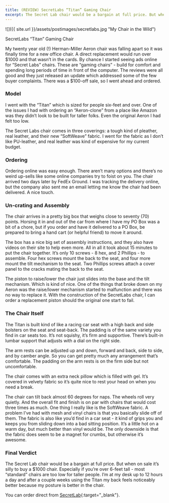 ```yaml
---
title: (REVIEW) SecretLabs “Titan” Gaming Chair
excerpt: The Secret Lab chair would be a bargain at full price. But when on sale it’s silly to buy a $1000 chair. Especially if you’re over 6-feet tall - most 'standard' chairs are too low for taller people. I’m at my desk up to 12 hours a day and after a couple weeks using the Titan my back feels noticeably better because my posture is better in the chair.
---
```


 ![]({{ site.url }}/assets/postimages/secretlabs.jpg "My Chair in the Wild")
 
SecretLabs “Titan” Gaming Chair

My twenty year old (!) Herman-Miller Aeron chair was falling apart so it was finally time for a new office chair. A direct replacement would run over $1000 and that wasn’t in the cards. By chance I started seeing ads online for “Secret Labs” chairs. These are “gaming chairs” - build for comfort and spending long periods of time in front of the computer. The reviews were all good and they just released an update which addressed some of the few buyer complaints. There was a $100-off sale, so I went ahead and ordered.

### Model

I went with the “Titan” which is sized for people six-feet and over. One of the issues I had with ordering an “Aeron-clone” from a place like Amazon was they didn’t look to be built for taller folks. Even the original Aeron I had felt too low. 

The Secret Labs chair comes in three coverings: a tough kind of pleather, real leather, and their new “SoftWeave” fabric. I went for the fabric as I don’t like PU-leather, and real leather was kind of expensive for my current budget.

### Ordering

Ordering online was easy enough. There aren’t many options and there’s no weird up-sells like some online companies try to foist on you. The chair arrived two days later by FedEx Ground. I was tracking the delivery online, but the company also sent me an email letting me know the chair had been delivered. A nice touch.

### Un-crating and Assembly

The chair arrives in a pretty big box that weighs close to seventy (70) points. Horsing it in and out of the car from where I have my PO Box was a bit of a chore, but if you order and have it delivered to a PO Box, be prepared to bring a hand cart (or helpful friend) to move it around.

The box has a nice big set of assembly instructions, and they also have videos on their site to help even more. All in all it took about 15 minutes to put the chair together. It’s only 10 screws - 8 hex, and 2 Phillips - to assemble. Four hex screws mount the back to the seat, and four more mount the tilt mechanism to the seat. Two Phillips screws attach a cover panel to the cracks mating the back to the seat.

The piston to raise/lower the chair just slides into the base and the tilt mechanism. Which is kind of nice. One of the things that broke down on my Aeron was the raise/lower mechanism started to malfunction and there was no way to replace it. With the construction of the SecretLabs chair, I can order a replacement piston should the original one start to fail.

### The Chair Itself

The Titan is built kind of like a racing car seat with a high back and side bolsters on the seat and seat-back. The padding is of the same variety you find in car seats too. It’s not squishy, it’s firm and supportive. There’s built-in lumbar support that adjusts with a dial on the right side. 

The arm rests can be adjusted up and down, forward and back, side to side, and by camber angle. So you can get pretty much any arrangement that’s comfortable. The padding on the arm rests is on the firm side but not uncomfortable.

The chair comes with an extra neck pillow which is filled with gel. It’s covered in velvety fabric so it’s quite nice to rest your head on when you need a break.

The chair can tilt back almost 60 degrees for naps. The wheels roll very quietly. And the overall fit and finish is on par with chairs that would cost three times as much. One thing I really like is the SoftWeave fabric. A problem I’ve had with mesh and vinyl chairs is that you basically slide off of them. The fabric is also like you’d find in a car seat - it kind of grips you and keeps you from sliding down into a bad sitting position. It’s a little hot on a warm day, but much better than vinyl would be. The only downside is that the fabric does seem to be a magnet for crumbs, but otherwise it’s awesome.

### Final Verdict

The Secret Lab chair would be a bargain at full price. But when on sale it’s silly to buy a $1000 chair. Especially if you’re over 6-feet tall - most “standard” chairs are too low for taller people. I’m at my desk up to 12 hours a day and after a couple weeks using the Titan my back feels noticeably better because my posture is better in the chair.

You can order direct from [SecretLab](https://secretlab.co/){:target="_blank"}. 



